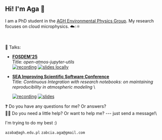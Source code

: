 ## Hi! I'm Aga :frog:
I am a PhD student in the [AGH Environmental Physics Group](https://zfs.agh.edu.pl/en). My research focuses on cloud microphysics. ☁️💧⚛️ 

&nbsp;


💬 Talks:
  - **[FOSDEM'25](https://fosdem.org/2025/schedule/speaker/agnieszka_zaba/)** \
    Title: _open-atmos-jupyter-utils_ \
    [![recording](https://img.shields.io/badge/-recording-lightgrey?style=flat-square)](https://ftp.fau.de/fosdem/2025/k1105/fosdem-2025-6674-lightning-lightning-talks.mp4#t=24:31,28:25)
    [![slides locally](https://img.shields.io/badge/-slides-darkgreen?style=flat-square)](https://github.com/AgnieszkaZaba/talks/blob/main/2025_FOSDEM_LLT1.pdf)
    
    

  - **[SEA Improving Scientific Software Conference](https://sea.ucar.edu/iss/2025/)** \
    Title: _Continuous Integration with research notebooks: on maintaining reproducibility in atmospheric modeling_ \
    
    [![recording](https://img.shields.io/badge/-recording-lightgrey?style=flat-square&logo=YouTube&logoColor=%23FF0000)](https://www.youtube.com/watch?v=ErMtewdCY4s&t=16375s)
    [![slides](https://img.shields.io/badge/-slides-darkgreen?style=flat-square)](https://drive.google.com/file/d/1Gf215UR210X6DQjqLQ-upcUAK-60idcf/view?usp=drive_link)


❓ Do you have any questions for me? Or answers? \
🤷🏾 Do you need a little help? Or want to help me? --- just send a message!\

I'm trying to do my best :)

`azaba@agh.edu.pl`
`zabcia.aga@gmail.com`
<!--
**AgnieszkaZaba/AgnieszkaZaba** is a ✨ _special_ ✨ repository because its `README.md` (this file) appears on your GitHub profile.

Here are some ideas to get you started:

- 🔭 I’m currently working on ...
- 🌱 I’m currently learning ...
- 👯 I’m looking to collaborate on ...
- 🤔 I’m looking for help with ...
- 💬 Ask me about ...
- 📫 How to reach me: ...
- 😄 Pronouns: ...
- ⚡ Fun fact: ...
-->
